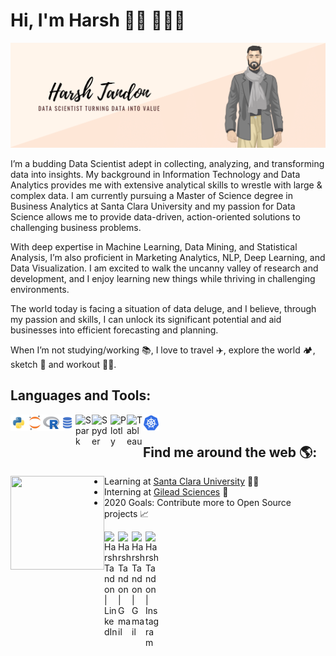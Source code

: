 # Hi, I'm Harsh 👋🏻 👨🏻‍💻
<img src="https://raw.githubusercontent.com/harshtandon23/harshtandon23/master/HarshTandon_header.png" alt="banner that says Harsh Tandon - Data Scientist, converting data into value alongside a cartoon illustration of Harsh">

 
I’m a budding Data Scientist adept in collecting, analyzing, and transforming data into insights. My background in Information Technology and Data Analytics provides me with extensive analytical skills to wrestle with large & complex data. I am currently pursuing a Master of Science degree in Business Analytics at Santa Clara University and my passion for Data Science allows me to provide data-driven, action-oriented solutions to challenging business problems. 

With deep expertise in Machine Learning, Data Mining, and Statistical Analysis, I’m also proficient in Marketing Analytics, NLP, Deep Learning, and Data Visualization. I am excited to walk the uncanny valley of research and development, and I enjoy learning new things while thriving in challenging environments.

The world today is facing a situation of data deluge, and I believe, through my passion and skills, I can unlock its significant potential and aid businesses into efficient forecasting and planning.

When I’m not studying/working 📚, I love to travel ✈️, explore the world 🏕️, sketch 🎨 and workout 🏋️‍♂️. 

## Languages and Tools:
<img align="left" alt="Python" width="26px" src="https://raw.githubusercontent.com/github/explore/80688e429a7d4ef2fca1e82350fe8e3517d3494d/topics/python/python.png" />
<img align="left" alt="Jupyter" width="26px" src="https://raw.githubusercontent.com/github/explore/80688e429a7d4ef2fca1e82350fe8e3517d3494d/topics/jupyter-notebook/jupyter-notebook.png" />
<img align="left" alt="R" width="26px" src="https://raw.githubusercontent.com/github/explore/80688e429a7d4ef2fca1e82350fe8e3517d3494d/topics/r/r.png" />
<img align="left" alt="SQL" width="26px" src="https://raw.githubusercontent.com/github/explore/80688e429a7d4ef2fca1e82350fe8e3517d3494d/topics/sql/sql.png" />
<img align="left" alt="Spark" width="26px" src="https://pbs.twimg.com/profile_images/691922168654008320/PmmmH_S0.png" />
<img align="left" alt="Spyder" width="30px" src="https://upload.wikimedia.org/wikipedia/commons/thumb/7/7e/Spyder_logo.svg/1200px-Spyder_logo.svg.png" />
<img align="left" alt="Plotly" width="26px" src="https://assets.codepen.io/237913/internal/avatars/users/default.png?format=auto&height=256&version=6&width=256" />
<img align="left" alt="Tableau" width="26px" src="https://windows-1.com/wp-content/uploads/2019/09/Tableau-Desktop-Icon.png" />
<img align="left" alt="Kubernetes" width="26px" src="https://raw.githubusercontent.com/github/explore/80688e429a7d4ef2fca1e82350fe8e3517d3494d/topics/kubernetes/kubernetes.png" />
<br/>

## Find me around the web 🌎: 
<img align="left" width="150" height="150" src="https://github.com/M0nica/M0nica/blob/main/octomonica/m0nica-octocat-rotating.gif?raw=true"></a>

- Learning at [Santa Clara University](https://www.scu.edu/) ✍🏾
- Interning at [Gilead Sciences](https://www.gilead.com/) 💼
- 2020 Goals: Contribute more to Open Source projects 📈

[<img align="left" alt="Harsh Tandon | LinkedIn" width="22px" src="https://cdn.jsdelivr.net/npm/simple-icons@v3/icons/linkedin.svg" />][linkedin]
[<img align="left" alt="Harsh Tandon | Gmail" width="22px" src="https://cdn.jsdelivr.net/npm/simple-icons@v3/icons/gmail.svg" />][gmail]
[<img align="left" alt="Harsh Tandon | Gmail" width="22px" src="https://cdn.jsdelivr.net/npm/simple-icons@v3/icons/github.svg" />][github]
[<img align="left" alt="Harsh Tandon | Instagram" width="22px" src="https://cdn.jsdelivr.net/npm/simple-icons@v3/icons/instagram.svg" />][instagram]

[linkedin]: https://www.linkedin.com/in/tandon-harsh/
[gmail]: mailto:harsh.tandon23@gmail.com
[github]: https://github.com/harshtandon23
[instagram]: https://www.instagram.com/harsh_tandon23/

